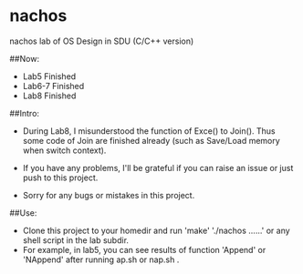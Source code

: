 # nachos
nachos lab of OS Design in SDU (C/C++ version)

##Now:

* Lab5 Finished	
* Lab6-7 Finished
* Lab8 Finished

##Intro:

* During Lab8, I misunderstood the function of Exce() to Join(). Thus some code of Join are finished already (such as Save/Load memory when switch context).

* If you have any problems, I'll be grateful if you can raise an issue or just push to this project.

* Sorry for any bugs or mistakes in this project.

##Use:

* Clone this project to your homedir and run 'make' './nachos ......' or any shell script in the lab subdir.
* For example, in lab5, you can see results of function 'Append' or 'NAppend' after running ap.sh or nap.sh .
